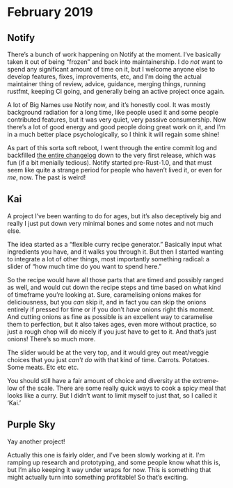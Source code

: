 # February 2019

## Notify

There’s a bunch of work happening on Notify at the moment. I’ve basically taken
it out of being “frozen” and back into maintainership. I do _not_ want to spend
any significant amount of time on it, but I welcome anyone else to develop
features, fixes, improvements, etc, and I’m doing the actual maintainer thing of
review, advice, guidance, merging things, running rustfmt, keeping CI going, and
generally being an active project once again.

A lot of Big Names use Notify now, and it’s honestly cool. It was mostly
background radiation for a long time, like people used it and some people
contributed features, but it was very quiet, very passive consumership. Now
there’s a lot of good energy and good people doing great work on it, and I’m in
a much better place psychologically, so I think it will regain some shine!

As part of this sorta soft reboot, I went through the entire commit log and
backfilled [the entire changelog](https://github.com/passcod/notify/blob/main/CHANGELOG.md)
down to the very first release, which was fun (if a bit menially tedious).
Notify started pre-Rust-1.0, and that must seem like quite a strange period for
people who haven’t lived it, or even for _me_, now. The past is weird!

## Kai

A project I’ve been wanting to do for ages, but it’s also deceptively big and
really I just put down very minimal bones and some notes and not much else.

The idea started as a “flexible curry recipe generator.” Basically input what
ingredients you have, and it walks you through it. But then I started wanting to
integrate a lot of other things, most importantly something radical: a slider of
“how much time do you want to spend here.”

So the recipe would have all those parts that are timed and possibly ranged as
well, and would cut down the recipe steps and time based on what kind of
timeframe you’re looking at. Sure, caramelising onions makes for deliciousness,
but you _can_ skip it, and in fact you can skip the onions entirely if pressed
for time or if you don’t _have_ onions right this moment. And cutting onions as
fine as possible is an excellent way to caramelise them to perfection, but it
also takes ages, even more without practice, so just a rough chop will do nicely
if you just have to get to it. And that’s just onions! There’s so much more.

The slider would be at the very top, and it would grey out meat/veggie choices
that you just _can’t do_ with that kind of time. Carrots. Potatoes. Some meats.
Etc etc etc.

You should still have a fair amount of choice and diversity at the extreme-low
of the scale. There are some really quick ways to cook a spicy meal that looks
like a curry. But I didn’t want to limit myself to just that, so I called it
‘Kai.’

## Purple Sky

Yay another project!

Actually this one is fairly older, and I’ve been slowly working at it. I'm
ramping up research and prototyping, and some people know what this is, but I’m
also keeping it way under wraps for now. This is something that might actually
turn into something profitable! So that’s exciting.
